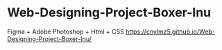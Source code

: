 # Web-Designing-Project-Boxer-Inu
Figma + Adobe Photoshop + Html + CSS
https://cnylmz5.github.io/Web-Designing-Project-Boxer-Inu/
